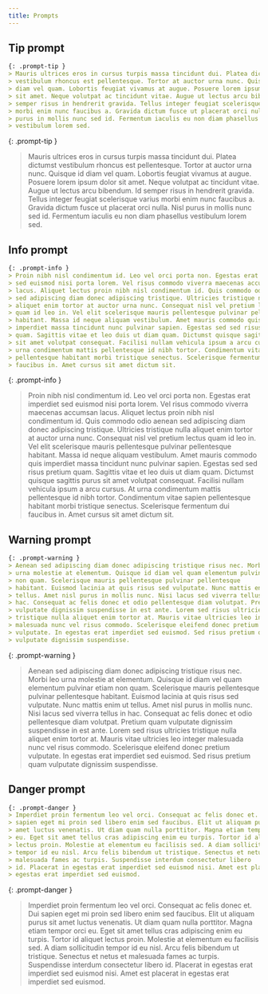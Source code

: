 ```yaml
---
title: Prompts
---
```


## Tip prompt

```md
{: .prompt-tip }
> Mauris ultrices eros in cursus turpis massa tincidunt dui. Platea dictumst
> vestibulum rhoncus est pellentesque. Tortor at auctor urna nunc. Quisque id
> diam vel quam. Lobortis feugiat vivamus at augue. Posuere lorem ipsum dolor
> sit amet. Neque volutpat ac tincidunt vitae. Augue ut lectus arcu bibendum. Id
> semper risus in hendrerit gravida. Tellus integer feugiat scelerisque varius
> morbi enim nunc faucibus a. Gravida dictum fusce ut placerat orci nulla. Nisl
> purus in mollis nunc sed id. Fermentum iaculis eu non diam phasellus
> vestibulum lorem sed.
```

{: .prompt-tip }
> Mauris ultrices eros in cursus turpis massa tincidunt dui. Platea dictumst
> vestibulum rhoncus est pellentesque. Tortor at auctor urna nunc. Quisque id
> diam vel quam. Lobortis feugiat vivamus at augue. Posuere lorem ipsum dolor
> sit amet. Neque volutpat ac tincidunt vitae. Augue ut lectus arcu bibendum. Id
> semper risus in hendrerit gravida. Tellus integer feugiat scelerisque varius
> morbi enim nunc faucibus a. Gravida dictum fusce ut placerat orci nulla. Nisl
> purus in mollis nunc sed id. Fermentum iaculis eu non diam phasellus
> vestibulum lorem sed.

## Info prompt

```md
{: .prompt-info }
> Proin nibh nisl condimentum id. Leo vel orci porta non. Egestas erat imperdiet
> sed euismod nisi porta lorem. Vel risus commodo viverra maecenas accumsan
> lacus. Aliquet lectus proin nibh nisl condimentum id. Quis commodo odio aenean
> sed adipiscing diam donec adipiscing tristique. Ultricies tristique nulla
> aliquet enim tortor at auctor urna nunc. Consequat nisl vel pretium lectus
> quam id leo in. Vel elit scelerisque mauris pellentesque pulvinar pellentesque
> habitant. Massa id neque aliquam vestibulum. Amet mauris commodo quis
> imperdiet massa tincidunt nunc pulvinar sapien. Egestas sed sed risus pretium
> quam. Sagittis vitae et leo duis ut diam quam. Dictumst quisque sagittis purus
> sit amet volutpat consequat. Facilisi nullam vehicula ipsum a arcu cursus. At
> urna condimentum mattis pellentesque id nibh tortor. Condimentum vitae sapien
> pellentesque habitant morbi tristique senectus. Scelerisque fermentum dui
> faucibus in. Amet cursus sit amet dictum sit.
```

{: .prompt-info }
> Proin nibh nisl condimentum id. Leo vel orci porta non. Egestas erat imperdiet
> sed euismod nisi porta lorem. Vel risus commodo viverra maecenas accumsan
> lacus. Aliquet lectus proin nibh nisl condimentum id. Quis commodo odio aenean
> sed adipiscing diam donec adipiscing tristique. Ultricies tristique nulla
> aliquet enim tortor at auctor urna nunc. Consequat nisl vel pretium lectus
> quam id leo in. Vel elit scelerisque mauris pellentesque pulvinar pellentesque
> habitant. Massa id neque aliquam vestibulum. Amet mauris commodo quis
> imperdiet massa tincidunt nunc pulvinar sapien. Egestas sed sed risus pretium
> quam. Sagittis vitae et leo duis ut diam quam. Dictumst quisque sagittis purus
> sit amet volutpat consequat. Facilisi nullam vehicula ipsum a arcu cursus. At
> urna condimentum mattis pellentesque id nibh tortor. Condimentum vitae sapien
> pellentesque habitant morbi tristique senectus. Scelerisque fermentum dui
> faucibus in. Amet cursus sit amet dictum sit.

## Warning prompt

```md
{: .prompt-warning }
> Aenean sed adipiscing diam donec adipiscing tristique risus nec. Morbi leo
> urna molestie at elementum. Quisque id diam vel quam elementum pulvinar etiam
> non quam. Scelerisque mauris pellentesque pulvinar pellentesque
> habitant. Euismod lacinia at quis risus sed vulputate. Nunc mattis enim ut
> tellus. Amet nisl purus in mollis nunc. Nisi lacus sed viverra tellus in
> hac. Consequat ac felis donec et odio pellentesque diam volutpat. Pretium quam
> vulputate dignissim suspendisse in est ante. Lorem sed risus ultricies
> tristique nulla aliquet enim tortor at. Mauris vitae ultricies leo integer
> malesuada nunc vel risus commodo. Scelerisque eleifend donec pretium
> vulputate. In egestas erat imperdiet sed euismod. Sed risus pretium quam
> vulputate dignissim suspendisse.
```

{: .prompt-warning }
> Aenean sed adipiscing diam donec adipiscing tristique risus nec. Morbi leo
> urna molestie at elementum. Quisque id diam vel quam elementum pulvinar etiam
> non quam. Scelerisque mauris pellentesque pulvinar pellentesque
> habitant. Euismod lacinia at quis risus sed vulputate. Nunc mattis enim ut
> tellus. Amet nisl purus in mollis nunc. Nisi lacus sed viverra tellus in
> hac. Consequat ac felis donec et odio pellentesque diam volutpat. Pretium quam
> vulputate dignissim suspendisse in est ante. Lorem sed risus ultricies
> tristique nulla aliquet enim tortor at. Mauris vitae ultricies leo integer
> malesuada nunc vel risus commodo. Scelerisque eleifend donec pretium
> vulputate. In egestas erat imperdiet sed euismod. Sed risus pretium quam
> vulputate dignissim suspendisse.

## Danger prompt

```md
{: .prompt-danger }
> Imperdiet proin fermentum leo vel orci. Consequat ac felis donec et. Dui
> sapien eget mi proin sed libero enim sed faucibus. Elit ut aliquam purus sit
> amet luctus venenatis. Ut diam quam nulla porttitor. Magna etiam tempor orci
> eu. Eget sit amet tellus cras adipiscing enim eu turpis. Tortor id aliquet
> lectus proin. Molestie at elementum eu facilisis sed. A diam sollicitudin
> tempor id eu nisl. Arcu felis bibendum ut tristique. Senectus et netus et
> malesuada fames ac turpis. Suspendisse interdum consectetur libero
> id. Placerat in egestas erat imperdiet sed euismod nisi. Amet est placerat in
> egestas erat imperdiet sed euismod.
```

{: .prompt-danger }
> Imperdiet proin fermentum leo vel orci. Consequat ac felis donec et. Dui
> sapien eget mi proin sed libero enim sed faucibus. Elit ut aliquam purus sit
> amet luctus venenatis. Ut diam quam nulla porttitor. Magna etiam tempor orci
> eu. Eget sit amet tellus cras adipiscing enim eu turpis. Tortor id aliquet
> lectus proin. Molestie at elementum eu facilisis sed. A diam sollicitudin
> tempor id eu nisl. Arcu felis bibendum ut tristique. Senectus et netus et
> malesuada fames ac turpis. Suspendisse interdum consectetur libero
> id. Placerat in egestas erat imperdiet sed euismod nisi. Amet est placerat in
> egestas erat imperdiet sed euismod.
